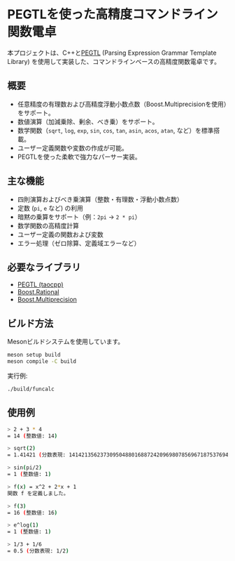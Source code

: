 # PEGTLを使った高精度コマンドライン関数電卓

本プロジェクトは、C++と[PEGTL](https://github.com/taocpp/PEGTL) (Parsing Expression Grammar Template Library) を使用して実装した、コマンドラインベースの高精度関数電卓です。

## 概要

- 任意精度の有理数および高精度浮動小数点数（Boost.Multiprecisionを使用）をサポート。
- 数値演算（加減乗除、剰余、べき乗）をサポート。
- 数学関数（`sqrt`, `log`, `exp`, `sin`, `cos`, `tan`, `asin`, `acos`, `atan`, など）を標準搭載。
- ユーザー定義関数や変数の作成が可能。
- PEGTLを使った柔軟で強力なパーサー実装。

## 主な機能

- 四則演算およびべき乗演算（整数・有理数・浮動小数点数）
- 定数 (`pi`, `e` など) の利用
- 暗黙の乗算をサポート（例：`2pi` → `2 * pi`）
- 数学関数の高精度計算
- ユーザー定義の関数および変数
- エラー処理（ゼロ除算、定義域エラーなど）

## 必要なライブラリ

- [PEGTL (taocpp)](https://github.com/taocpp/PEGTL)
- [Boost.Rational](https://www.boost.org/doc/libs/release/libs/rational/rational.html)
- [Boost.Multiprecision](https://www.boost.org/doc/libs/release/libs/multiprecision/)

## ビルド方法

Mesonビルドシステムを使用しています。

```bash
meson setup build
meson compile -C build
```

実行例:

```bash
./build/funcalc
```

## 使用例

```bash
> 2 + 3 * 4
= 14 (整数値: 14)

> sqrt(2)
= 1.41421 (分数表現: 14142135623730950488016887242096980785696718753769480731766797379907324784621070388503875343276415727/10000000000000000000000000000000000000000000000000000000000000000000000000000000000000000000000000000)

> sin(pi/2)
= 1 (整数値: 1)

> f(x) = x^2 + 2*x + 1
関数 f を定義しました。

> f(3)
= 16 (整数値: 16)

> e^log(1)
= 1 (整数値: 1)

> 1/3 + 1/6
= 0.5 (分数表現: 1/2)
```